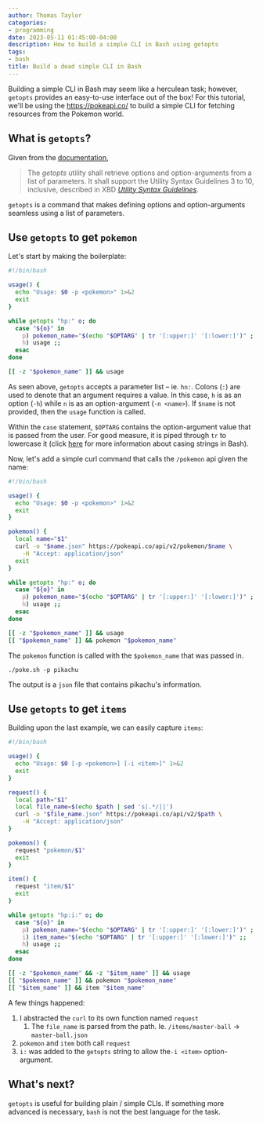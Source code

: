 ```yaml
---
author: Thomas Taylor
categories:
- programming
date: 2023-05-11 01:45:00-04:00
description: How to build a simple CLI in Bash using getopts
tags:
- bash
title: Build a dead simple CLI in Bash
---
```


Building a simple CLI in Bash may seem like a herculean task; however, `getopts` provides an easy-to-use interface out of the box! For this tutorial, we'll be using the https://pokeapi.co/ to build a simple CLI for fetching resources from the Pokemon world.

## What is `getopts`?

Given from the [documentation](https://pubs.opengroup.org/onlinepubs/9699919799/utilities/getopts.html),

> The _getopts_ utility shall retrieve options and option-arguments from a list of parameters. It shall support the Utility Syntax Guidelines 3 to 10, inclusive, described in XBD [_Utility Syntax Guidelines_](https://pubs.opengroup.org/onlinepubs/9699919799/basedefs/V1_chap12.html#tag_12_02).

`getopts` is a command that makes defining options and option-arguments seamless using a list of parameters. 

## Use `getopts` to get `pokemon`

Let's start by making the boilerplate:

```bash
#!/bin/bash

usage() { 
  echo "Usage: $0 -p <pokemon>" 1>&2
  exit
}

while getopts "hp:" o; do
  case "${o}" in
    p) pokemon_name="$(echo "$OPTARG" | tr '[:upper:]' '[:lower:]')" ;;
    h) usage ;;
  esac
done

[[ -z "$pokemon_name" ]] && usage
```

As seen above, `getopts` accepts a parameter list – ie. `hn:`. Colons (`:`) are used to denote that an argument requires a value.  In this case, `h` is as an option (`-h`) while `n` is  as an option-argument (`-n <name>`). If `$name` is not provided, then the `usage` function is called.

Within the `case` statement, `$OPTARG` contains the option-argument value that is passed from the user. For good measure, it is piped through `tr` to lowercase it (click [here](https://how.wtf/convert-a-string-to-lowercase-in-bash.html) for more information about casing strings in Bash).

Now, let's add a simple curl command that calls the `/pokemon` api given the name:

```bash
#!/bin/bash

usage() { 
  echo "Usage: $0 -p <pokemon>" 1>&2
  exit
}

pokemon() {
  local name="$1"
  curl -o "$name.json" https://pokeapi.co/api/v2/pokemon/$name \
    -H "Accept: application/json"
  exit
}

while getopts "hp:" o; do
  case "${o}" in
    p) pokemon_name="$(echo "$OPTARG" | tr '[:upper:]' '[:lower:]')" ;;
    h) usage ;;
  esac
done

[[ -z "$pokemon_name" ]] && usage
[[ "$pokemon_name" ]] && pokemon "$pokemon_name"

```

The `pokemon` function is called with the `$pokemon_name` that was passed in. 

```shell
./poke.sh -p pikachu
```

The output is a `json` file that contains pikachu's information.

## Use `getopts` to get `items`

Building upon the last example, we can easily capture `items`:

```bash
#!/bin/bash

usage() { 
  echo "Usage: $0 [-p <pokemon>] [-i <item>]" 1>&2
  exit
}

request() {
  local path="$1"
  local file_name=$(echo $path | sed 's|.*/||')
  curl -o "$file_name.json" https://pokeapi.co/api/v2/$path \
    -H "Accept: application/json"
}

pokemon() {
  request "pokemon/$1"
  exit
}

item() {
  request "item/$1"
  exit
}

while getopts "hp:i:" o; do
  case "${o}" in
    p) pokemon_name="$(echo "$OPTARG" | tr '[:upper:]' '[:lower:]')" ;;
    i) item_name="$(echo "$OPTARG" | tr '[:upper:]' '[:lower:]')" ;;
    h) usage ;;
  esac
done

[[ -z "$pokemon_name" && -z "$item_name" ]] && usage
[[ "$pokemon_name" ]] && pokemon "$pokemon_name"
[[ "$item_name" ]] && item "$item_name"
```

A few things happened:

1. I abstracted the `curl` to its own function named `request`
    1. The `file_name` is parsed from the path. Ie. `/items/master-ball` -> `master-ball.json`
2. `pokemon` and `item` both call `request`
3. `i:` was added to the `getopts` string to allow the`-i <item>` option-argument.

## What's next?

`getopts` is useful for building plain / simple CLIs. If something more advanced is necessary, `bash` is not the best language for the task.